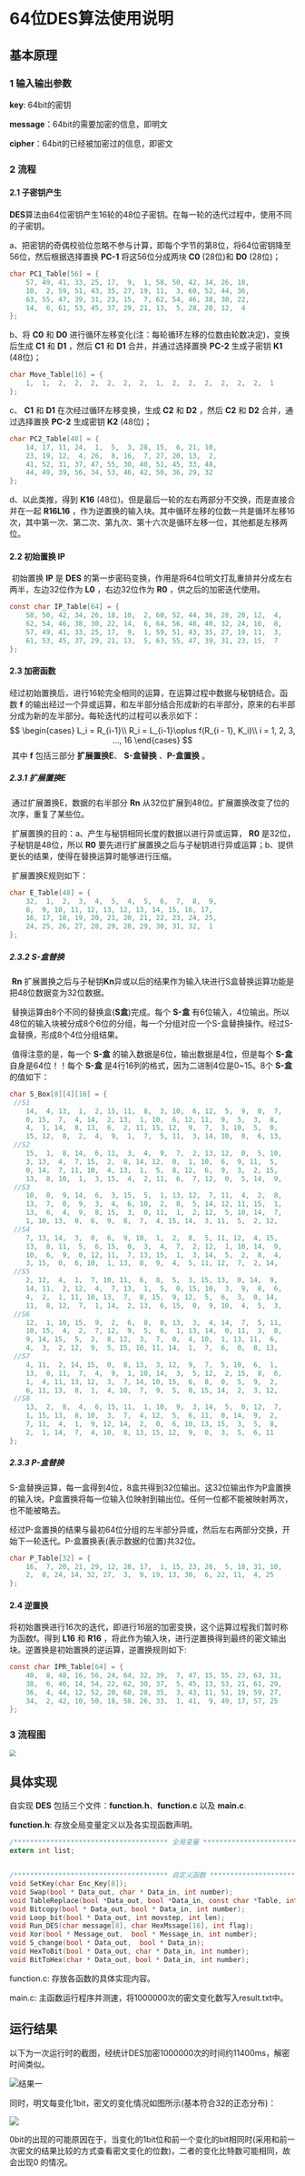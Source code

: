 # 64位DES算法使用说明



## 基本原理



### 1 输入输出参数

**key**: 64bit的密钥

**message**：64bit的需要加密的信息，即明文

**cipher**：64bit的已经被加密过的信息，即密文

### 2 流程



#### 2.1 子密钥产生

​		**DES**算法由64位密钥产生16轮的48位子密钥。在每一轮的迭代过程中，使用不同的子密钥。

a、把密钥的奇偶校验位忽略不参与计算，即每个字节的第8位，将64位密钥降至56位，然后根据选择置换 **PC-1** 将这56位分成两块 **C0** (28位)和 **D0** (28位)；

```c
char PC1_Table[56] = {
	57, 49, 41, 33, 25, 17,  9,  1, 58, 50, 42, 34, 26, 18, 
	10,  2, 59, 51, 43, 35, 27, 19, 11,  3, 60, 52, 44, 36, 
	63, 55, 47, 39, 31, 23, 15,  7, 62, 54, 46, 38, 30, 22, 
	14,  6, 61, 53, 45, 37, 29, 21, 13,  5, 28, 20, 12,  4
};
```

b、将 **C0** 和 **D0** 进行循环左移变化(注：每轮循环左移的位数由轮数决定)，变换后生成 **C1** 和 **D1** ，然后 **C1** 和 **D1** 合并，并通过选择置换 **PC-2** 生成子密钥 **K1** (48位)；

```c
char Move_Table[16] = {
	1,  1,  2,  2,  2,  2,  2,  2,  1,  2,  2,  2,  2,  2,  2,  1
};
```

c、 **C1** 和 **D1** 在次经过循环左移变换，生成 **C2** 和 **D2** ，然后 **C2** 和 **D2** 合并，通过选择置换 **PC-2** 生成密钥 **K2** (48位)；

```c
char PC2_Table[48] = {
	14, 17, 11, 24,  1,  5,  3, 28, 15,  6, 21, 10, 
	23, 19, 12,  4, 26,  8, 16,  7, 27, 20, 13,  2, 
	41, 52, 31, 37, 47, 55, 30, 40, 51, 45, 33, 48, 
	44, 49, 39, 56, 34, 53, 46, 42, 50, 36, 29, 32 
};
```

d、以此类推，得到 **K16** (48位)。但是最后一轮的左右两部分不交换，而是直接合并在一起 **R16L16** ，作为逆置换的输入块。其中循环左移的位数一共是循环左移16次，其中第一次、第二次、第九次、第十六次是循环左移一位，其他都是左移两位。



#### 2.2 初始置换 IP

​		初始置换 **IP** 是 **DES** 的第一步密码变换，作用是将64位明文打乱重排并分成左右两半，左边32位作为 **L0** ，右边32位作为 **R0** ，供之后的加密迭代使用。

```c
const char IP_Table[64] = {             
	58, 50, 42, 34, 26, 18, 10,  2, 60, 52, 44, 36, 28, 20, 12,  4, 
	62, 54, 46, 38, 30, 22, 14,  6, 64, 56, 48, 40, 32, 24, 16,  8, 
	57, 49, 41, 33, 25, 17,  9,  1, 59, 51, 43, 35, 27, 19, 11,  3, 
	61, 53, 45, 37, 29, 21, 13,  5, 63, 55, 47, 39, 31, 23, 15,  7 
};
```



#### 2.3  加密函数

​		经过初始置换后，进行16轮完全相同的运算，在运算过程中数据与秘钥结合。函数 **f** 的输出经过一个异或运算，和左半部分结合形成新的右半部分，原来的右半部分成为新的左半部分。每轮迭代的过程可以表示如下：
$$
\begin{cases}
L_i = R_{i-1}\\
R_i = L_{i-1}\oplus f(R_{i - 1}, K_i)\\
i = 1, 2, 3, ..., 16
\end{cases}
$$
​		其中 **f** 包括三部分 **扩展置换E**、 **S-盒替换** 、**P-盒置换** 。

##### 2.3.1 扩展置换E

​		通过扩展置换E，数据的右半部分 **Rn** 从32位扩展到48位。扩展置换改变了位的次序，重复了某些位。

​		扩展置换的目的：a、产生与秘钥相同长度的数据以进行异或运算， **R0** 是32位，子秘钥是48位，所以 **R0** 要先进行扩展置换之后与子秘钥进行异或运算；b、提供更长的结果，使得在替换运算时能够进行压缩。

​		扩展置换E规则如下：

```c
char E_Table[48] = {
	32,  1,  2,  3,  4,  5,  4,  5,  6,  7,  8,  9, 
	8,  9, 10, 11, 12, 13, 12, 13, 14, 15, 16, 17, 
	16, 17, 18, 19, 20, 21, 20, 21, 22, 23, 24, 25, 
	24, 25, 26, 27, 28, 29, 28, 29, 30, 31, 32,  1
};
```

##### 2.3.2 S-盒替换

​		**Rn** 扩展置换之后与子秘钥**Kn**异或以后的结果作为输入块进行S盒替换运算功能是把48位数据变为32位数据。

​		替换运算由8个不同的替换盒(**S盒**)完成。每个 **S-盒** 有6位输入，4位输出。所以48位的输入块被分成8个6位的分组，每一个分组对应一个S-盒替换操作。经过S-盒替换，形成8个4位分组结果。

​		值得注意的是，每一个 **S-盒** 的输入数据是6位，输出数据是4位，但是每个 **S-盒** 自身是64位！！每个 **S-盒** 是4行16列的格式，因为二进制4位是0~15。8个 **S-盒** 的值如下：

```c
char S_Box[8][4][16] = {
 //S1
	14,  4, 13,  1,  2, 15, 11,  8,  3, 10,  6, 12,  5,  9,  0,  7, 
	0, 15,  7,  4, 14,  2, 13,  1, 10,  6, 12, 11,  9,  5,  3,  8, 
	4,  1, 14,  8, 13,  6,  2, 11, 15, 12,  9,  7,  3, 10,  5,  0, 
	15, 12,  8,  2,  4,  9,  1,  7,  5, 11,  3, 14, 10,  0,  6, 13, 
 //S2
	15,  1,  8, 14,  6, 11,  3,  4,  9,  7,  2, 13, 12,  0,  5, 10, 
	3, 13,  4,  7, 15,  2,  8, 14, 12,  0,  1, 10,  6,  9, 11,  5, 
	0, 14,  7, 11, 10,  4, 13,  1,  5,  8, 12,  6,  9,  3,  2, 15, 
	13,  8, 10,  1,  3, 15,  4,  2, 11,  6,  7, 12,  0,  5, 14,  9, 
 //S3
	10,  0,  9, 14,  6,  3, 15,  5,  1, 13, 12,  7, 11,  4,  2,  8, 
	13,  7,  0,  9,  3,  4,  6, 10,  2,  8,  5, 14, 12, 11, 15,  1, 
	13,  6,  4,  9,  8, 15,  3,  0, 11,  1,  2, 12,  5, 10, 14,  7, 
	1, 10, 13,  0,  6,  9,  8,  7,  4, 15, 14,  3, 11,  5,  2, 12, 
 //S4
	7, 13, 14,  3,  0,  6,  9, 10,  1,  2,  8,  5, 11, 12,  4, 15, 
	13,  8, 11,  5,  6, 15,  0,  3,  4,  7,  2, 12,  1, 10, 14,  9, 
	10,  6,  9,  0, 12, 11,  7, 13, 15,  1,  3, 14,  5,  2,  8,  4, 
	3, 15,  0,  6, 10,  1, 13,  8,  9,  4,  5, 11, 12,  7,  2, 14, 
 //S5
	2, 12,  4,  1,  7, 10, 11,  6,  8,  5,  3, 15, 13,  0, 14,  9, 
	14, 11,  2, 12,  4,  7, 13,  1,  5,  0, 15, 10,  3,  9,  8,  6, 
	4,  2,  1, 11, 10, 13,  7,  8, 15,  9, 12,  5,  6,  3,  0, 14, 
	11,  8, 12,  7,  1, 14,  2, 13,  6, 15,  0,  9, 10,  4,  5,  3, 
 //S6
	12,  1, 10, 15,  9,  2,  6,  8,  0, 13,  3,  4, 14,  7,  5, 11, 
	10, 15,  4,  2,  7, 12,  9,  5,  6,  1, 13, 14,  0, 11,  3,  8, 
	9, 14, 15,  5,  2,  8, 12,  3,  7,  0,  4, 10,  1, 13, 11,  6, 
	4,  3,  2, 12,  9,  5, 15, 10, 11, 14,  1,  7,  6,  0,  8, 13, 
 //S7
	4, 11,  2, 14, 15,  0,  8, 13,  3, 12,  9,  7,  5, 10,  6,  1, 
	13,  0, 11,  7,  4,  9,  1, 10, 14,  3,  5, 12,  2, 15,  8,  6, 
	1,  4, 11, 13, 12,  3,  7, 14, 10, 15,  6,  8,  0,  5,  9,  2, 
	6, 11, 13,  8,  1,  4, 10,  7,  9,  5,  0, 15, 14,  2,  3, 12, 
 //S8
	13,  2,  8,  4,  6, 15, 11,  1, 10,  9,  3, 14,  5,  0, 12,  7, 
	1, 15, 13,  8, 10,  3,  7,  4, 12,  5,  6, 11,  0, 14,  9,  2, 
	7, 11,  4,  1,  9, 12, 14,  2,  0,  6, 10, 13, 15,  3,  5,  8, 
	2,  1, 14,  7,  4, 10,  8, 13, 15, 12,  9,  0,  3,  5,  6, 11
};
```

##### 2.3.3 P-盒替换

​		S-盒替换运算，每一盒得到4位，8盒共得到32位输出。这32位输出作为P盒置换的输入块。P盒置换将每一位输入位映射到输出位。任何一位都不能被映射两次，也不能被略去。

​		经过P-盒置换的结果与最初64位分组的左半部分异或，然后左右两部分交换，开始下一轮迭代。P-盒置换表(表示数据的位置)共32位。

```c
char P_Table[32] = {
	16,  7, 20, 21, 29, 12, 28, 17,  1, 15, 23, 26,  5, 18, 31, 10, 
	2,  8, 24, 14, 32, 27,  3,  9, 19, 13, 30,  6, 22, 11,  4, 25
};
```

#### 2.4 逆置换

​		将初始置换进行16次的迭代，即进行16层的加密变换，这个运算过程我们暂时称为函数f。得到 **L16** 和 **R16** ，将此作为输入块，进行逆置换得到最终的密文输出块。逆置换是初始置换的逆运算，逆置换规则如下:

```c
const char IPR_Table[64] = {              
	40,  8, 48, 16, 56, 24, 64, 32, 39,  7, 47, 15, 55, 23, 63, 31, 
	38,  6, 46, 14, 54, 22, 62, 30, 37,  5, 45, 13, 53, 21, 61, 29, 
	36,  4, 44, 12, 52, 20, 60, 28, 35,  3, 43, 11, 51, 19, 59, 27, 
	34,  2, 42, 10, 50, 18, 58, 26, 33,  1, 41,  9, 49, 17, 57, 25 
};
```

### 3 流程图

<img src="https://s2.loli.net/2021/12/11/OATNKltjbcJaqMn.png" style="zoom: 67%;" />



## 具体实现

自实现 **DES** 包括三个文件：**function.h**、**function.c** 以及 **main.c**.

**function.h**: 存放全局变量定义以及各实现函数声明。

```c
/************************************** 全局变量 **************************************************/
extern int list;


/************************************** 自定义函数 ************************************************/
void SetKey(char Enc_Key[8]);                                                       // 生成16轮的子密钥；
void Swap(bool * Data_out, char * Data_in, int number);                             // 字节转换成位；
void TableReplace(bool *Data_out, bool *Data_in, const char *Table, int number);    // 各种表的置换算法；
void Bitcopy(bool * Data_out, bool * Data_in, int number);                          // 二进制数组的拷贝
void Loop_bit(bool * Data_out, int movstep, int len);                               // 左移位；
void Run_DES(char message[8], char HexMssage[16], int flag);                        // DES的轮加密算法
void Xor(bool * Message_out,  bool * Message_in, int number);                       // 执行异或
void S_change(bool * Data_out,  bool * Data_in);                                    // S盒变换；
void HexToBit(bool * Data_out, char * Data_in, int number);                         // 十六进制转二进制
void BitToHex(char * Data_out, bool * Data_in, int number);                         // 二进制转换成十六进制；
```

function.c: 存放各函数的具体实现内容。

main.c: 主函数运行程序并测速，将1000000次的密文变化数写入result.txt中。



## 运行结果

​		以下为一次运行时的截图，经统计DES加密1000000次的时间约11400ms，解密时间类似。

![结果一](https://s2.loli.net/2021/12/12/kzpP2KX8yBfujlb.png)

​		同时，明文每变化1bit，密文的变化情况如图所示(基本符合32的正态分布)：

![](https://s2.loli.net/2021/12/12/5JLhBqwcaskubZg.png)

​		0bit的出现的可能原因在于，当变化的1bit位和前一个变化的bit相同时(采用和前一次密文的结果比较的方式查看密文变化的位数)，二者的变化比特数可能相同，故会出现0 的情况。